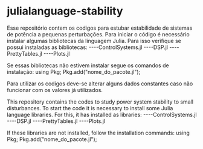 # julialanguage-stability
Esse repositório contem os codigos para estubar estabilidade de sistemas de potência a pequenas perturbações.
Para iniciar o código é necessário instalar algumas bibliotecas da linguagem Julia.
Para isso verifique se possui instaladas as bibliotecas: 
----ControlSystems.jl
----DSP.jl
----PrettyTables.jl
----Plots.jl

Se essas bibliotecas não estivem instalar segue os comandos de instalação:
using Pkg;
Pkg.add("nome_do_pacote.jl");

Para utilizar os codigos deve-se alterar alguns dados constantes caso não funcionar com os valores já utilizados.

This repository contains the codes to study power system stability to small disturbances.
To start the code it is necessary to install some Julia language libraries.
For this, it has installed as libraries:
----ControlSystems.jl
----DSP.jl
----PrettyTables.jl
----Plots.jl

If these libraries are not installed, follow the installation commands:
using Pkg;
Pkg.add("nome_do_pacote.jl");
